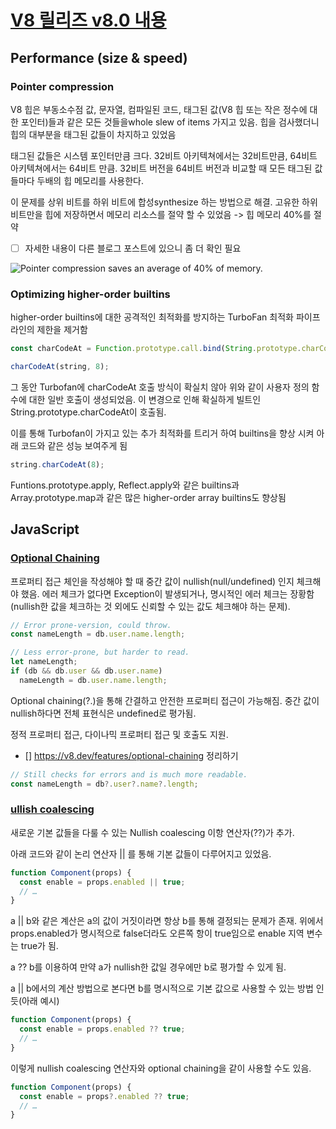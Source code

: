 
# [V8 릴리즈 v8.0 내용](https://v8.dev/blog/v8-release-80)

## Performance (size & speed)

### Pointer compression

V8 힙은 부동소수점 값, 문자열, 컴파일된 코드, 태그된 값(V8 힙 또는 작은 정수에 대한 포인터)들과 같은 모든 것들을whole slew of items 가지고 있음. 힙을 검사했더니 힙의 대부분을 태그된 값들이 차지하고 있었음

태그된 값들은 시스템 포인터만큼 크다. 32비트 아키텍쳐에서는 32비트만큼, 64비트 아키텍쳐에서는 64비트 만큼. 32비트 버전을 64비트 버전과 비교할 때 모든 태그된 값들마다 두배의 힙 메모리를 사용한다.

이 문제를 상위 비트를 하위 비트에 합성synthesize 하는 방법으로 해결. 고유한 하위 비트만을 힙에 저장하면서 메모리 리소스를 절약 할 수 있었음 -> 힙 메모리 40%를 절약

- [ ] 자세한 내용이 다른 블로그 포스트에 있으니 좀 더 확인 필요

![Pointer compression saves an average of 40% of memory.](https://v8.dev/_img/v8-release-80/pointer-compression-chart.svg)

### Optimizing higher-order builtins

higher-order builtins에 대한 공격적인 최적화를 방지하는 TurboFan 최적화 파이프라인의 제한을 제거함

```javascript
const charCodeAt = Function.prototype.call.bind(String.prototype.charCodeAt);

charCodeAt(string, 8);
```

그 동안 Turbofan에 charCodeAt 호출 방식이 확실치 않아 위와 같이 사용자 정의 함수에 대한 일반 호출이 생성되었음. 이 변경으로 인해 확실하게 빌트인 String.prototype.charCodeAt이 호출됨.

이를 통해 Turbofan이 가지고 있는 추가 최적화를 트리거 하여 builtins을 향상 시켜 아래 코드와 같은 성능 보여주게 됨

```javascript
string.charCodeAt(8);
```

Funtions.prototype.apply, Reflect.apply와 같은 builtins과 Array.prototype.map과 같은 많은 higher-order array builtins도 향상됨

## JavaScript

### [Optional Chaining](https://v8.dev/features/optional-chaining)

프로퍼티 접근 체인을 작성해야 할 때 중간 값이 nullish(null/undefined) 인지 체크해야 했음.
에러 체크가 없다면 Exception이 발생되거나, 명시적인 에러 체크는 장황함(nullish한 값을 체크하는 것 외에도 신뢰할 수 있는 값도 체크해야 하는 문제).

```javascript
// Error prone-version, could throw.
const nameLength = db.user.name.length;

// Less error-prone, but harder to read.
let nameLength;
if (db && db.user && db.user.name)
  nameLength = db.user.name.length;
```

Optional chaining(?.)을 통해 간결하고 안전한 프로퍼티 접근이 가능해짐.
중간 값이 nullish하다면 전체 표현식은 undefined로 평가됨.

정적 프로퍼티 접근, 다이나믹 프로퍼티 접근 및 호출도 지원.

- [] <https://v8.dev/features/optional-chaining> 정리하기

```javascript
// Still checks for errors and is much more readable.
const nameLength = db?.user?.name?.length;
```

### [ullish coalescing](https://v8.dev/features/nullish-coalescing)

새로운 기본 값들을 다룰 수 있는 Nullish coalescing 이항 연산자(??)가 추가.

아래 코드와 같이 논리 연산자 || 를 통해 기본 값들이 다루어지고 있었음.

```javascript
function Component(props) {
  const enable = props.enabled || true;
  // …
}
```

a || b와 같은 계산은 a의 값이 거짓이라면 항상 b를 통해 결정되는 문제가 존재. 위에서 props.enabled가 명시적으로 false더라도 오른쪽 항이 true임으로 enable 지역 변수는 true가 됨.

a ?? b를 이용하여 만약 a가 nullish한 값일 경우에만 b로 평가할 수 있게 됨.

a || b에서의 계산 방법으로 본다면 b를 명시적으로 기본 값으로 사용할 수 있는 방법 인 듯(아래 예시)

```javascript
function Component(props) {
  const enable = props.enabled ?? true;
  // …
}
```

이렇게 nullish coalescing 연산자와 optional chaining을 같이 사용할 수도 있음.

```javascript
function Component(props) {
  const enable = props?.enabled ?? true;
  // …
}
```
